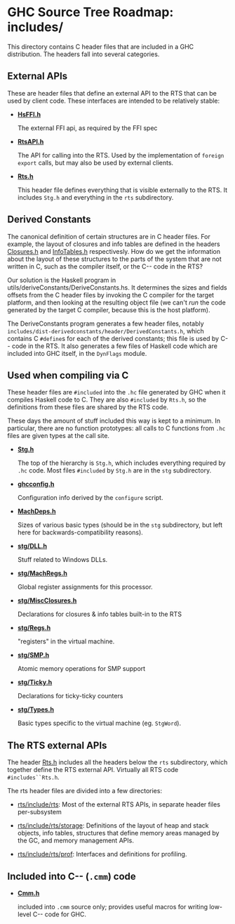 # GHC Source Tree Roadmap: includes/


This directory contains C header files that are included in a GHC
distribution.  The headers fall into several categories.

## External APIs


These are header files that define an external API to the RTS that can
be used by client code.  These interfaces are intended to be
relatively stable:

- **[HsFFI.h](https://gitlab.haskell.org/ghc/ghc/tree/master/rts/include/HsFFI.h)**

  The external FFI api, as required by the FFI spec

- **[RtsAPI.h](https://gitlab.haskell.org/ghc/ghc/tree/master/rts/include/RtsAPI.h)**

  The API for calling into the RTS.  Used by the implementation
of `foreign export` calls, but may also be used by external
clients.

- **[Rts.h](https://gitlab.haskell.org/ghc/ghc/tree/master/rts/include/Rts.h)**

  This header file defines everything that is visible
externally to the RTS.  It includes `Stg.h` and everything
in the `rts` subdirectory.

## Derived Constants


The canonical definition of certain structures are in C header files.
For example, the layout of closures and info tables are defined in the
headers [Closures.h](https://gitlab.haskell.org/ghc/ghc/tree/master/rts/include/rts/storage/Closures.h) and
[InfoTables.h](https://gitlab.haskell.org/ghc/ghc/tree/master/rts/include/rts/storage/InfoTables.h) respectivesly.  How do we get the information about the
layout of these structures to the parts of the system that are not
written in C, such as the compiler itself, or the C-- code in the RTS?


Our solution is the Haskell program in utils/deriveConstants/DeriveConstants.hs.
It determines the sizes and fields offsets from the C header files by invoking the C compiler for the target platform, and then looking at the resulting object file (we can't *run* the code generated by the target C compiler, because this is the host platform).


The DeriveConstants program generates a few header files, notably `includes/dist-derivedconstants/header/DerivedConstants.h`, which contains C `#define`s for each of the derived constants; this file is used by C-- code in the RTS.  It also generates a few files of Haskell code which are included into GHC itself, in the `DynFlags` module.

## Used when compiling via C


These header files are `#included` into the `.hc` file
generated by GHC when it compiles Haskell code to C.  They are also
`#included` by `Rts.h`, so the definitions from these files are shared
by the RTS code.


These days the amount of stuff included this way is kept to a minimum.
In particular, there are no function prototypes: all calls to C
functions from `.hc` files are given types at the call site.

- **[Stg.h](https://gitlab.haskell.org/ghc/ghc/tree/master/rts/include/Stg.h)**

  The top of the hierarchy is `Stg.h`, which includes everything
required by `.hc` code.  Most files `#included` by `Stg.h` are in the `stg` subdirectory.

- **[ghcconfig.h](https://gitlab.haskell.org/ghc/ghc/tree/master/rts/include/ghcconfig.h)**

  Configuration info derived by the `configure` script.

- **[MachDeps.h](https://gitlab.haskell.org/ghc/ghc/tree/master/rts/include/MachDeps.h)**

  Sizes of various basic types (should be in the `stg` subdirectory,
but left here for backwards-compatibility reasons).

- **[stg/DLL.h](https://gitlab.haskell.org/ghc/ghc/tree/master/rts/include/stg/DLL.h)**

  Stuff related to Windows DLLs.

- **[stg/MachRegs.h](https://gitlab.haskell.org/ghc/ghc/tree/master/rts/include/stg/MachRegs.h)**

  Global register assignments for this processor.

- **[stg/MiscClosures.h](https://gitlab.haskell.org/ghc/ghc/tree/master/rts/include/stg/MiscClosures.h)**

  Declarations for closures & info tables built-in to the RTS

- **[stg/Regs.h](https://gitlab.haskell.org/ghc/ghc/tree/master/rts/include/stg/Regs.h)**

  "registers" in the virtual machine.

- **[stg/SMP.h](https://gitlab.haskell.org/ghc/ghc/tree/master/rts/include/stg/SMP.h)**

  Atomic memory operations for SMP support

- **[stg/Ticky.h](https://gitlab.haskell.org/ghc/ghc/tree/master/rts/include/stg/Ticky.h)**

  Declarations for ticky-ticky counters

- **[stg/Types.h](https://gitlab.haskell.org/ghc/ghc/tree/master/rts/include/stg/Types.h)**

  Basic types specific to the virtual machine (eg. `StgWord`).


## The RTS external APIs


The header [Rts.h](https://gitlab.haskell.org/ghc/ghc/tree/master/rts/include/Rts.h)
includes all the headers below the `rts` subdirectory, which together
define the RTS external API.  Virtually all RTS code `#includes``Rts.h`.


The rts header files are divided into a few directories:

- [rts/include/rts](https://gitlab.haskell.org/ghc/ghc/tree/master/rts/include/rts): Most of
  the external RTS APIs, in separate header files per-subsystem

- [rts/include/rts/storage](https://gitlab.haskell.org/ghc/ghc/tree/master/rts/include/rts/storage): Definitions of the layout of heap and stack
  objects, info tables, structures that define memory areas managed
  by the GC, and memory management APIs.

- [rts/include/rts/prof](https://gitlab.haskell.org/ghc/ghc/tree/master/rts/include/rts/prof):
  Interfaces and definitions for profiling.

## Included into C-- (`.cmm`) code

- **[Cmm.h](https://gitlab.haskell.org/ghc/ghc/tree/master/rts/include/Cmm.h)**

  included into `.cmm` source only; provides useful macros for writing
low-level C-- code for GHC.